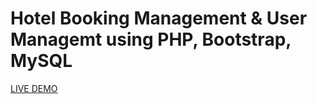 # Hotel Booking Management & User Managemt using PHP, Bootstrap, MySQL
<a href="easestay-hotel.infinityfreeapp.com">LIVE DEMO</a>
